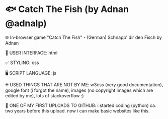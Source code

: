 # 🐟 Catch The Fish (by Adnan @adnalp)
🌐 In-browser game "Catch The Fish" - (German) Schnapp' dir den Fisch by Adnan

👤 USER INTERFACE: html

✅ STYLING: css

🖥️ SCRIPT LANGUAGE: js

➕ USED THINGS THAT ARE NOT BY ME: w3css (very good documentation), google font (i forgot the name), images (no copyright images which are edited by me), lots of stackoverflow :)

🙋 ONE OF MY FIRST UPLOADS TO GITHUB: i started coding (python) ca. two years before this upload. now i can make basic websites like this.
